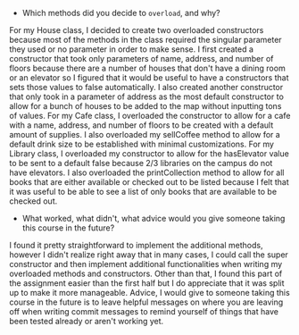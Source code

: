 - Which methods did you decide to `overload`, and why?

For my House class, I decided to create two overloaded constructors because most of the methods in the class required the singular parameter they used or no parameter in order to make sense. I first created a constructor that took only parameters of name, address, and number of floors because there are a number of houses that don't have a dining room or an elevator so I figured that it would be useful to have  a constructors that sets those values to false automatically. I also created another constructor that only took in a parameter of address as the most default constructor to allow for a bunch of houses to be added to the map without inputting tons of values. For my Cafe class, I overloaded the constructor to allow for a cafe with a name, address, and number of floors to be created with a default amount of supplies. I also overloaded my sellCoffee method to allow for a default drink size to be established with minimal customizations. For my Library class, I overloaded my constructor to allow for the hasElevator value to be sent to a default false because 2/3 libraries on the campus do not have elevators. I also overloaded the printCollection method to allow for all books that are either available or checked out to be listed because I felt that it was useful to be able to see a list of only books that are available to be checked out.

- What worked, what didn't, what advice would you give someone taking this course in the future?

I found it pretty straightforward to implement the additional methods, however I didn't realize right away that in many cases, I could call the super constructor and then implement additional functionalities when writing my overloaded methods and constructors. Other than that, I found this part of the assignment easier than the first half but I do appreciate that it was split up to make it more manageable. Advice, I would give to someone taking this course in the future is to leave helpful messages on where you are leaving off when writing commit messages to remind yourself of things that have been tested already or aren't working yet.
